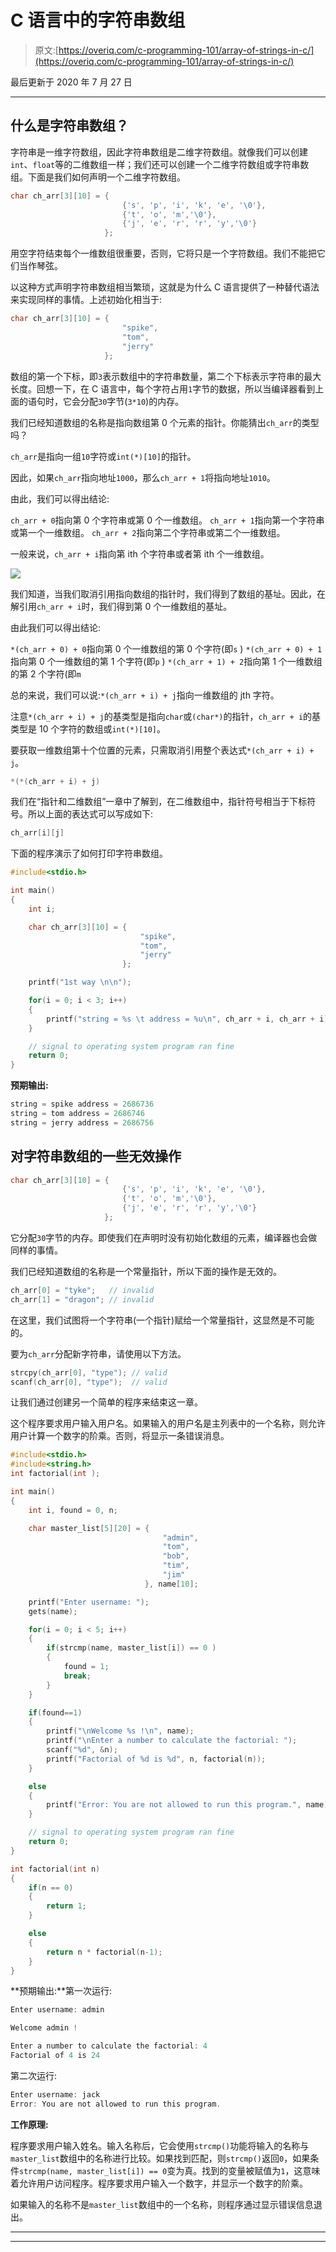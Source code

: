 # C 语言中的字符串数组

> 原文:[https://overiq.com/c-programming-101/array-of-strings-in-c/](https://overiq.com/c-programming-101/array-of-strings-in-c/)

最后更新于 2020 年 7 月 27 日

* * *

## 什么是字符串数组？

字符串是一维字符数组，因此字符串数组是二维字符数组。就像我们可以创建`int`、`float`等的二维数组一样；我们还可以创建一个二维字符数组或字符串数组。下面是我们如何声明一个二维字符数组。

```c
char ch_arr[3][10] = {
                         {'s', 'p', 'i', 'k', 'e', '\0'},
                         {'t', 'o', 'm','\0'},
                         {'j', 'e', 'r', 'r', 'y','\0'}
                     };

```

用空字符结束每个一维数组很重要，否则，它将只是一个字符数组。我们不能把它们当作琴弦。

以这种方式声明字符串数组相当繁琐，这就是为什么 C 语言提供了一种替代语法来实现同样的事情。上述初始化相当于:

```c
char ch_arr[3][10] = {
                         "spike",
                         "tom",
                         "jerry"
                     };

```

数组的第一个下标，即`3`表示数组中的字符串数量，第二个下标表示字符串的最大长度。回想一下，在 C 语言中，每个字符占用`1`字节的数据，所以当编译器看到上面的语句时，它会分配`30`字节(`3*10`)的内存。

我们已经知道数组的名称是指向数组第 0 个元素的指针。你能猜出`ch_arr`的类型吗？

`ch_arr`是指向一组`10`字符或`int(*)[10]`的指针。

因此，如果`ch_arr`指向地址`1000`，那么`ch_arr + 1`将指向地址`1010`。

由此，我们可以得出结论:

`ch_arr + 0`指向第 0 个字符串或第 0 个一维数组。
`ch_arr + 1`指向第一个字符串或第一个一维数组。
`ch_arr + 2`指向第二个字符串或第二个一维数组。

一般来说，`ch_arr + i`指向第 ith 个字符串或者第 ith 个一维数组。

![](img/c22feb242e9cfc4f5e032b02961b57a7.png)

我们知道，当我们取消引用指向数组的指针时，我们得到了数组的基址。因此，在解引用`ch_arr + i`时，我们得到第 0 个一维数组的基址。

由此我们可以得出结论:

`*(ch_arr + 0) + 0`指向第 0 个一维数组的第 0 个字符(即`s` )
`*(ch_arr + 0) + 1`指向第 0 个一维数组的第 1 个字符(即`p` )
`*(ch_arr + 1) + 2`指向第 1 个一维数组的第 2 个字符(即`m`

总的来说，我们可以说:`*(ch_arr + i) + j`指向一维数组的 jth 字符。

注意`*(ch_arr + i) + j`的基类型是指向`char`或`(char*)`的指针，`ch_arr + i`的基类型是 10 个字符的数组或`int(*)[10]`。

要获取一维数组第十个位置的元素，只需取消引用整个表达式`*(ch_arr + i) + j`。

```c
*(*(ch_arr + i) + j)

```

我们在“指针和二维数组”一章中了解到，在二维数组中，指针符号相当于下标符号。所以上面的表达式可以写成如下:

```c
ch_arr[i][j]

```

下面的程序演示了如何打印字符串数组。

```c
#include<stdio.h>

int main()
{
    int i;

    char ch_arr[3][10] = {
                             "spike",
                             "tom",
                             "jerry"
                         };

    printf("1st way \n\n");

    for(i = 0; i < 3; i++)
    {
        printf("string = %s \t address = %u\n", ch_arr + i, ch_arr + i);
    }

    // signal to operating system program ran fine
    return 0;
}

```

**预期输出:**

```c
string = spike address = 2686736
string = tom address = 2686746
string = jerry address = 2686756

```

## 对字符串数组的一些无效操作

```c
char ch_arr[3][10] = {
                         {'s', 'p', 'i', 'k', 'e', '\0'},
                         {'t', 'o', 'm','\0'},
                         {'j', 'e', 'r', 'r', 'y','\0'}
                     };

```

它分配`30`字节的内存。即使我们在声明时没有初始化数组的元素，编译器也会做同样的事情。

我们已经知道数组的名称是一个常量指针，所以下面的操作是无效的。

```c
ch_arr[0] = "tyke";   // invalid
ch_arr[1] = "dragon"; // invalid

```

在这里，我们试图将一个字符串(一个指针)赋给一个常量指针，这显然是不可能的。

要为`ch_arr`分配新字符串，请使用以下方法。

```c
strcpy(ch_arr[0], "type"); // valid
scanf(ch_arr[0], "type");  // valid

```

让我们通过创建另一个简单的程序来结束这一章。

这个程序要求用户输入用户名。如果输入的用户名是主列表中的一个名称，则允许用户计算一个数字的阶乘。否则，将显示一条错误消息。

```c
#include<stdio.h>
#include<string.h>
int factorial(int );

int main()
{
    int i, found = 0, n;

    char master_list[5][20] = {
                                  "admin",
                                  "tom",
                                  "bob",
                                  "tim",
                                  "jim"
                              }, name[10];

    printf("Enter username: ");
    gets(name);

    for(i = 0; i < 5; i++)
    {
        if(strcmp(name, master_list[i]) == 0 )
        {
            found = 1;
            break;
        }
    }

    if(found==1)
    {
        printf("\nWelcome %s !\n", name);
        printf("\nEnter a number to calculate the factorial: ");
        scanf("%d", &n);
        printf("Factorial of %d is %d", n, factorial(n));
    }

    else
    {
        printf("Error: You are not allowed to run this program.", name);
    }

    // signal to operating system program ran fine
    return 0;
}

int factorial(int n)
{
    if(n == 0)
    {
        return 1;
    }

    else
    {
        return n * factorial(n-1);
    }
}

```

**预期输出:**第一次运行:

```c
Enter username: admin

Welcome admin !

Enter a number to calculate the factorial: 4
Factorial of 4 is 24

```

第二次运行:

```c
Enter username: jack
Error: You are not allowed to run this program.

```

**工作原理:**

程序要求用户输入姓名。输入名称后，它会使用`strcmp()`功能将输入的名称与`master_list`数组中的名称进行比较。如果找到匹配，则`strcmp()`返回`0`，如果条件`strcmp(name, master_list[i]) == 0`变为真。找到的变量被赋值为`1`，这意味着允许用户访问程序。程序要求用户输入一个数字，并显示一个数字的阶乘。

如果输入的名称不是`master_list`数组中的一个名称，则程序通过显示错误信息退出。

* * *

* * *